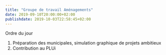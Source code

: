 ```yaml
---
title: "Groupe de travail Aménagements"
date: 2019-09-10T20:00:00+02:00
publishdate: 2019-10-03T22:58:45+02:00
---
```

Ordre du jour

1. Préparation des municipales, simulation graphique de projets ambitieux
2. Contribution au PLUi